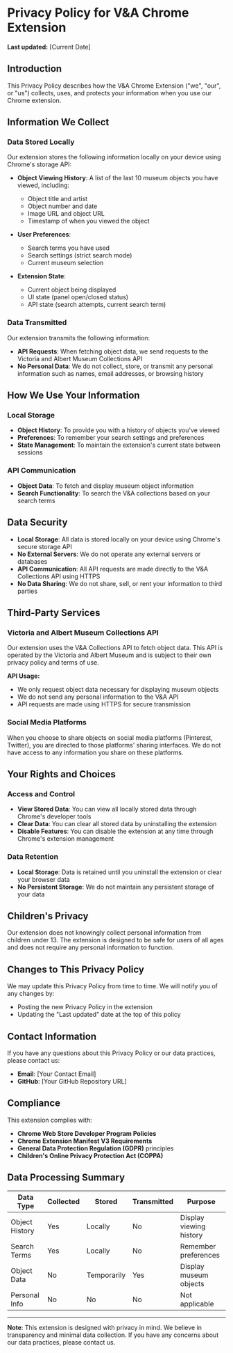 # Privacy Policy for V&A Chrome Extension

**Last updated:** [Current Date]

## Introduction

This Privacy Policy describes how the V&A Chrome Extension ("we", "our", or "us") collects, uses, and protects your information when you use our Chrome extension.

## Information We Collect

### Data Stored Locally
Our extension stores the following information locally on your device using Chrome's storage API:

- **Object Viewing History**: A list of the last 10 museum objects you have viewed, including:
  - Object title and artist
  - Object number and date
  - Image URL and object URL
  - Timestamp of when you viewed the object

- **User Preferences**: 
  - Search terms you have used
  - Search settings (strict search mode)
  - Current museum selection

- **Extension State**:
  - Current object being displayed
  - UI state (panel open/closed status)
  - API state (search attempts, current search term)

### Data Transmitted
Our extension transmits the following information:

- **API Requests**: When fetching object data, we send requests to the Victoria and Albert Museum Collections API
- **No Personal Data**: We do not collect, store, or transmit any personal information such as names, email addresses, or browsing history

## How We Use Your Information

### Local Storage
- **Object History**: To provide you with a history of objects you've viewed
- **Preferences**: To remember your search settings and preferences
- **State Management**: To maintain the extension's current state between sessions

### API Communication
- **Object Data**: To fetch and display museum object information
- **Search Functionality**: To search the V&A collections based on your search terms

## Data Security

- **Local Storage**: All data is stored locally on your device using Chrome's secure storage API
- **No External Servers**: We do not operate any external servers or databases
- **API Communication**: All API requests are made directly to the V&A Collections API using HTTPS
- **No Data Sharing**: We do not share, sell, or rent your information to third parties

## Third-Party Services

### Victoria and Albert Museum Collections API
Our extension uses the V&A Collections API to fetch object data. This API is operated by the Victoria and Albert Museum and is subject to their own privacy policy and terms of use.

**API Usage:**
- We only request object data necessary for displaying museum objects
- We do not send any personal information to the V&A API
- API requests are made using HTTPS for secure transmission

### Social Media Platforms
When you choose to share objects on social media platforms (Pinterest, Twitter), you are directed to those platforms' sharing interfaces. We do not have access to any information you share on these platforms.

## Your Rights and Choices

### Access and Control
- **View Stored Data**: You can view all locally stored data through Chrome's developer tools
- **Clear Data**: You can clear all stored data by uninstalling the extension
- **Disable Features**: You can disable the extension at any time through Chrome's extension management

### Data Retention
- **Local Storage**: Data is retained until you uninstall the extension or clear your browser data
- **No Persistent Storage**: We do not maintain any persistent storage of your data

## Children's Privacy

Our extension does not knowingly collect personal information from children under 13. The extension is designed to be safe for users of all ages and does not require any personal information to function.

## Changes to This Privacy Policy

We may update this Privacy Policy from time to time. We will notify you of any changes by:
- Posting the new Privacy Policy in the extension
- Updating the "Last updated" date at the top of this policy

## Contact Information

If you have any questions about this Privacy Policy or our data practices, please contact us:

- **Email**: [Your Contact Email]
- **GitHub**: [Your GitHub Repository URL]

## Compliance

This extension complies with:
- **Chrome Web Store Developer Program Policies**
- **Chrome Extension Manifest V3 Requirements**
- **General Data Protection Regulation (GDPR)** principles
- **Children's Online Privacy Protection Act (COPPA)**

## Data Processing Summary

| Data Type | Collected | Stored | Transmitted | Purpose |
|-----------|-----------|--------|-------------|---------|
| Object History | Yes | Locally | No | Display viewing history |
| Search Terms | Yes | Locally | No | Remember preferences |
| Object Data | No | Temporarily | Yes | Display museum objects |
| Personal Info | No | No | No | Not applicable |

---

**Note**: This extension is designed with privacy in mind. We believe in transparency and minimal data collection. If you have any concerns about our data practices, please contact us. 